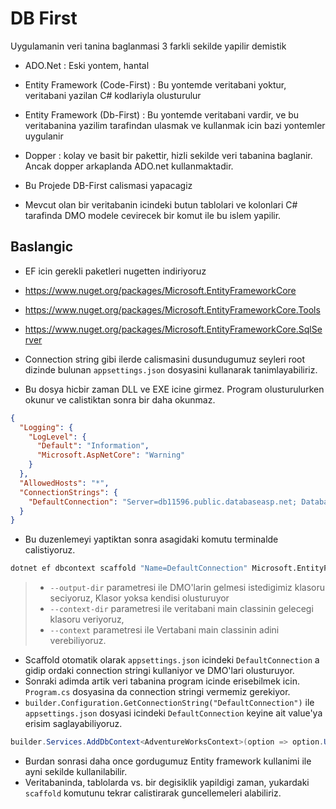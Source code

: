 # DB First

Uygulamanin veri tanina baglanmasi 3 farkli sekilde yapilir demistik

- ADO.Net : Eski yontem, hantal
- Entity Framework (Code-First) : Bu yontemde veritabani yoktur, veritabani yazilan C# kodlariyla olusturulur
- Entity Framework (Db-First) : Bu yontemde veritabani vardir, ve bu veritabanina yazilim tarafindan ulasmak ve kullanmak icin bazi yontemler uygulanir
- Dopper : kolay ve basit bir pakettir, hizli sekilde veri tabanina baglanir. Ancak dopper arkaplanda ADO.net kullanmaktadir.

- Bu Projede DB-First calismasi yapacagiz
- Mevcut olan bir veritabanin icindeki butun tablolari ve kolonlari C# tarafinda DMO modele cevirecek bir komut ile bu islem yapilir.

## Baslangic

- EF icin gerekli paketleri nugetten indiriyoruz
- <https://www.nuget.org/packages/Microsoft.EntityFrameworkCore>
- <https://www.nuget.org/packages/Microsoft.EntityFrameworkCore.Tools>
- <https://www.nuget.org/packages/Microsoft.EntityFrameworkCore.SqlServer>

- Connection string gibi ilerde calismasini dusundugumuz seyleri root dizinde bulunan `appsettings.json` dosyasini kullanarak tanimlayabiliriz.
- Bu dosya hicbir zaman DLL ve EXE icine girmez. Program olusturulurken okunur ve calistiktan sonra bir daha okunmaz.

```JSON
{
  "Logging": {
    "LogLevel": {
      "Default": "Information",
      "Microsoft.AspNetCore": "Warning"
    }
  },
  "AllowedHosts": "*",
  "ConnectionStrings": {
    "DefaultConnection": "Server=db11596.public.databaseasp.net; Database=db11596; User Id=db11596; Password=i#5G!Tc2p6J+; Encrypt=True; TrustServerCertificate=True; MultipleActiveResultSets=True;"
  }
}
```

- Bu duzenlemeyi yaptiktan sonra asagidaki komutu terminalde calistiyoruz.

```bash
dotnet ef dbcontext scaffold "Name=DefaultConnection" Microsoft.EntityFrameworkCore.SqlServer --output-dir DMO --context-dir DataAccessLayer --context AdventureWorksContext
```

>- `--output-dir` parametresi ile DMO'larin gelmesi istedigimiz klasoru seciyoruz, Klasor yoksa kendisi olusturuyor
>- `--context-dir` parametresi ile veritabani main classinin gelecegi klasoru veriyoruz,
>- `--context` parametresi ile Vertabani main classinin adini verebiliyoruz.

- Scaffold otomatik olarak `appsettings.json` icindeki `DefaultConnection` a gidip ordaki connection stringi kullaniyor ve DMO'lari olusturuyor.
- Sonraki adimda artik veri tabanina program icinde erisebilmek icin. `Program.cs` dosyasina da connection stringi vermemiz gerekiyor.
- `builder.Configuration.GetConnectionString("DefaultConnection")` ile `appsettings.json` dosyasi icindeki `DefaultConnection` keyine ait value'ya erisim saglayabiliyoruz.

```C#
builder.Services.AddDbContext<AdventureWorksContext>(option => option.UseSqlServer(builder.Configuration.GetConnectionString("DefaultConnection")));
```

- Burdan sonrasi daha once gordugumuz Entity framework kullanimi ile ayni sekilde kullanilabilir.
- Veritabaninda, tablolarda vs. bir degisiklik yapildigi zaman, yukardaki `scaffold` komutunu tekrar calistirarak guncellemeleri alabiliriz.
